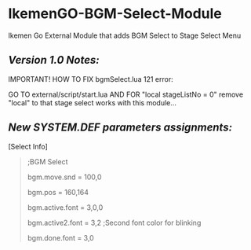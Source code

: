 # IkemenGO-BGM-Select-Module
Ikemen Go External Module that adds BGM Select to Stage Select Menu

##  _Version 1.0 Notes:_
IMPORTANT! HOW TO FIX bgmSelect.lua 121 error:

GO TO external/script/start.lua AND FOR "local stageListNo = 0"
remove "local" to that stage select works with this module...

##  _New SYSTEM.DEF parameters assignments:_

[Select Info]

>;BGM Select
>
>bgm.move.snd = 100,0
>
>bgm.pos = 160,164
>
>bgm.active.font = 3,0,0
>
>bgm.active2.font = 3,2  ;Second font color for blinking
>
>bgm.done.font = 3,0
